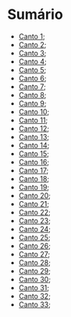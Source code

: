 # Sumário

- [Canto 1](/c_paraiso/1/README.md);
- [Canto 2](/c_paraiso/2/README.md);
- [Canto 3](/c_paraiso/3/README.md);
- [Canto 4](/c_paraiso/4/README.md);
- [Canto 5](/c_paraiso/5/README.md);
- [Canto 6](/c_paraiso/6/README.md);
- [Canto 7](/c_paraiso/7/README.md);
- [Canto 8](/c_paraiso/8/README.md);
- [Canto 9](/c_paraiso/9/README.md);
- [Canto 10](/c_paraiso/10/README.md);
- [Canto 11](/c_paraiso/11/README.md);
- [Canto 12](/c_paraiso/12/README.md);
- [Canto 13](/c_paraiso/13/README.md);
- [Canto 14](/c_paraiso/14/README.md);
- [Canto 15](/c_paraiso/15/README.md);
- [Canto 16](/c_paraiso/16/README.md);
- [Canto 17](/c_paraiso/17/README.md);
- [Canto 18](/c_paraiso/18/README.md);
- [Canto 19](/c_paraiso/19/README.md);
- [Canto 20](/c_paraiso/20/README.md);
- [Canto 21](/c_paraiso/21/README.md);
- [Canto 22](/c_paraiso/22/README.md);
- [Canto 23](/c_paraiso/23/README.md);
- [Canto 24](/c_paraiso/24/README.md);
- [Canto 25](/c_paraiso/25/README.md);
- [Canto 26](/c_paraiso/26/README.md);
- [Canto 27](/c_paraiso/27/README.md);
- [Canto 28](/c_paraiso/28/README.md);
- [Canto 29](/c_paraiso/29/README.md);
- [Canto 30](/c_paraiso/30/README.md);
- [Canto 31](/c_paraiso/31/README.md);
- [Canto 32](/c_paraiso/32/README.md);
- [Canto 33](/c_paraiso/33/README.md);